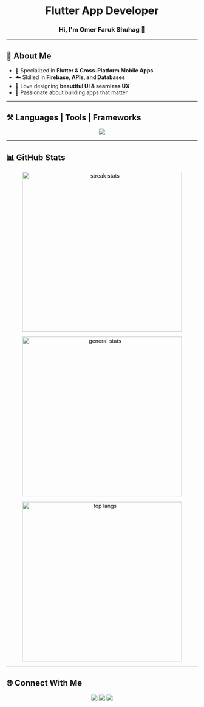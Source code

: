 <h1 align="center">Flutter App Developer</h1>
<h3 align="center">Hi, I'm Omer Faruk Shuhag 👋</h3>

---

## 🌟 About Me  

- 📱 Specialized in **Flutter & Cross-Platform Mobile Apps**  
- ☁️ Skilled in **Firebase, APIs, and Databases**  
- 🎨 Love designing **beautiful UI & seamless UX**  
- 🚀 Passionate about building apps that matter  

---

## ⚒️ Languages | Tools | Frameworks  

<p align="center">
  <img src="https://skillicons.dev/icons?i=flutter,dart,kotlin,java,javascript,androidstudio,cpp,firebase,git,github,php,html,css,vscode" />
</p>

---

## 📊 GitHub Stats  

<p align="center">
  <img width="420" src="https://github-readme-streak-stats.herokuapp.com?user=OmerFShuhag&theme=tokyonight&hide_border=true" alt="streak stats"/>
</p>

<p align="center">
  <img width="420" src="https://github-readme-stats.vercel.app/api?username=OmerFShuhag&show_icons=true&theme=tokyonight&hide_border=true&rank_icon=github" alt="general stats" />
</p>

<p align="center">
  <img width="420" src="https://github-readme-stats.vercel.app/api/top-langs/?username=OmerFShuhag&layout=compact&theme=tokyonight&hide_border=true&langs_count=8" alt="top langs" />
</p>

---

## 🌐 Connect With Me  

<p align="center">
  <a href="mailto:yourmail@example.com"><img src="https://img.shields.io/badge/Email-D14836?style=for-the-badge&logo=gmail&logoColor=white"/></a>
  <a href="https://linkedin.com/in/omerfshuhag"><img src="https://img.shields.io/badge/LinkedIn-0077B5?style=for-the-badge&logo=linkedin&logoColor=white"/></a>
  <a href="https://twitter.com/omerfshuhag"><img src="https://img.shields.io/badge/Twitter-1DA1F2?style=for-the-badge&logo=twitter&logoColor=white"/></a>
</p>
